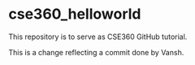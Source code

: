 # cse360_helloworld
This repository is to serve as CSE360 GitHub tutorial.

This is a change reflecting a commit done by Vansh.
